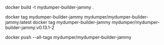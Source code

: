 

docker build -t mydumper-builder-jammy .

docker tag mydumper-builder-jammy mydumper/mydumper-builder-jammy:latest
docker tag mydumper-builder-jammy mydumper/mydumper-builder-jammy:v0.13.1-2

docker push --all-tags mydumper/mydumper-builder-jammy
